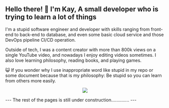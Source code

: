 ## Hello there! 👋 I'm Kay, A small developer who is trying to learn a lot of things

I'm a stupid software engineer and developer with skills ranging from front-end to back-end to database, and even some basic cloud service and those DevOps pipeline CI/CD operation.

Outside of tech, I was a content creator with more than 800k views on a single YouTube video, and nowadays I enjoy editing videos sometimes. I also love learning philosophy, reading books, and playing games.

😺 If you wonder why I use inappropriate word like stupid in my repo or some document because that is my philosophy: Be stupid so you can learn from others more easily.

<p align="center">
  <a href="https://skillicons.dev">
    <img src="https://skillicons.dev/icons?i=css,html,docker" />
  </a>
</p>
---
The rest of the pages is still under construction..............
---
